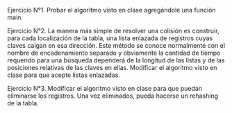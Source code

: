 Ejercicio N°1.
Probar el algoritmo visto en clase agregándole una función main.

Ejercicio N°2.
La manera más simple de resolver una colisión es construir, para cada localización de la
tabla, una lista enlazada de registros cuyas claves caigan en esa dirección. Este método se
conoce normalmente con el nombre de encadenamiento separado y obviamente la cantidad
de tiempo requerido para una búsqueda dependerá de la longitud de las listas y de las
posiciones relativas de las claves en ellas.
Modificar el algoritmo visto en clase para que acepte listas enlazadas.

Ejercicio N°3.
Modificar el algoritmo visto en clase para que puedan eliminarse los registros. Una vez
eliminados, pueda hacerse un rehashing de la tabla.